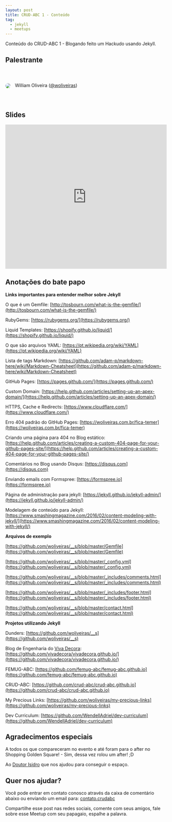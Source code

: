 ```yaml
---
layout: post
title: CRUD-ABC 1 - Conteúdo
tag:
  - jekyll
  - meetups
---
```


Conteúdo  do CRUD-ABC 1 - Blogando feito um Hackudo usando Jekyll. <!--more-->

## Palestrante

<div style="width:100%; height:100px; line-height:100px;">
  <img src="http://gravatar.com/avatar/a203aead4fedebfd1af050c7d450045b" style="border-radius:50%;vertical-align:middle;margin-right:10px;"> 
  <span>William Oliveira (<a href="https://woliveiras.com.br">@woliveiras</a>)</span>
</div>

## Slides

<iframe src="https://docs.google.com/presentation/d/1mpR4pZ5qVn7AUiSE2ms45desETBeeYmEJH7hfjr9xTA/embed?start=false&loop=false&delayms=3000" frameborder="0" width="100%" height="450px" allowfullscreen="true" mozallowfullscreen="true" webkitallowfullscreen="true"></iframe>

## Anotações do bate papo

**Links importantes para entender melhor sobre Jekyll**

O que é um Gemfile: [http://tosbourn.com/what-is-the-gemfile/](http://tosbourn.com/what-is-the-gemfile/)

RubyGems: [https://rubygems.org/](https://rubygems.org/)

Liquid Templates: [https://shopify.github.io/liquid/](https://shopify.github.io/liquid/)

O que são arquivos YAML: [https://pt.wikipedia.org/wiki/YAML](https://pt.wikipedia.org/wiki/YAML)

Lista de tags Markdown: [https://github.com/adam-p/markdown-here/wiki/Markdown-Cheatsheet](https://github.com/adam-p/markdown-here/wiki/Markdown-Cheatsheet)

GitHub Pages: [https://pages.github.com/](https://pages.github.com/)

Custom Domain: [https://help.github.com/articles/setting-up-an-apex-domain/](https://help.github.com/articles/setting-up-an-apex-domain/)

HTTPS, Cache e Redirects: [https://www.cloudflare.com/](https://www.cloudflare.com/)

Erro 404 padrão do GitHub Pages: [https://woliveiras.com.br/fica-temer](https://woliveiras.com.br/fica-temer)

Criando uma página para 404 no Blog estático: [https://help.github.com/articles/creating-a-custom-404-page-for-your-github-pages-site/](https://help.github.com/articles/creating-a-custom-404-page-for-your-github-pages-site/)

Comentários no Blog usando Disqus: [https://disqus.com](https://disqus.com)

Enviando emails com Formspree: [https://formspree.io](https://formspree.io)

Página de administração para jekyll: [https://jekyll.github.io/jekyll-admin/](https://jekyll.github.io/jekyll-admin/)

Modelagem de conteúdo para Jekyll: [https://www.smashingmagazine.com/2016/02/content-modeling-with-jekyll/](https://www.smashingmagazine.com/2016/02/content-modeling-with-jekyll/)

**Arquivos de exemplo**

[https://github.com/woliveiras/__s/blob/master/Gemfile](https://github.com/woliveiras/__s/blob/master/Gemfile)

[https://github.com/woliveiras/__s/blob/master/_config.yml](https://github.com/woliveiras/__s/blob/master/_config.yml)

[https://github.com/woliveiras/__s/blob/master/_includes/comments.html](https://github.com/woliveiras/__s/blob/master/_includes/comments.html)

[https://github.com/woliveiras/__s/blob/master/_includes/footer.html](https://github.com/woliveiras/__s/blob/master/_includes/footer.html)

[https://github.com/woliveiras/__s/blob/master/contact.html](https://github.com/woliveiras/__s/blob/master/contact.html)

**Projetos utilizando Jekyll**

Dunders: [https://github.com/woliveiras/__s](https://github.com/woliveiras/__s)

Blog de Engenharia do [Viva Decora](https://vivadecora.com.br): [https://github.com/vivadecora/vivadecora.github.io/](https://github.com/vivadecora/vivadecora.github.io/)

FEMUG-ABC: [https://github.com/femug-abc/femug-abc.github.io](https://github.com/femug-abc/femug-abc.github.io)

CRUD-ABC: [https://github.com/crud-abc/crud-abc.github.io](https://github.com/crud-abc/crud-abc.github.io)

My Precious Links: [https://github.com/woliveiras/my-precious-links](https://github.com/woliveiras/my-precious-links)

Dev Curriculum: [https://github.com/WendellAdriel/dev-curriculum](https://github.com/WendellAdriel/dev-curriculum)

## Agradecimentos especiais

A todos os que compareceram no evento e até foram para o after no Shopping Golden Square! - Sim, dessa vez rolou um after! ;D

Ao [Doutor Isidro](https://www.facebook.com/franciscoisidro.massetto) que nos ajudou para conseguir o espaço.

## Quer nos ajudar?

Você pode entrar em contato conosco através da caixa de comentário abaixo ou enviando um email para: [contato.crudabc](mailto:contato.crudabc@gmail.com)

Compartilhe esse post nas redes sociais, comente com seus amigos, fale sobre esse Meetup com seu papagaio, espalhe a palavra.
